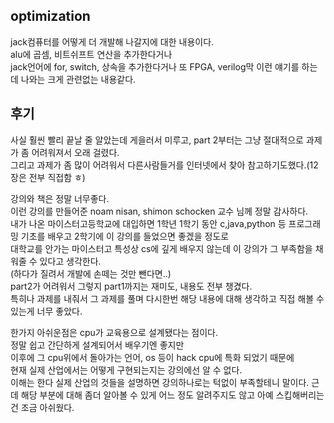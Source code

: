 ## optimization
jack컴퓨터를 어떻게 더 개발해 나갈지에 대한 내용이다.  
alu에 곱셈, 비트쉬프트 연산을 추가한다거나  
jack언어에 for, switch, 상속을 추가한다거나
또 FPGA, verilog막 이런 얘기를 하는데 나와는 크게 관련없는 내용같다.

## 후기
사실 훨씬 빨리 끝날 줄 알았는데 게을러서 미루고, part 2부터는 그냥 절대적으로 과제가 좀 어려워져서 오래 걸렸다.  
그리고 과제가 좀 많이 어려워서 다른사람들거를 인터넷에서 찾아 참고하기도했다.(12장은 전부 직접함 ㅎ)  

강의와 책은 정말 너무좋다.  
이런 강의를 만들어준 noam nisan, shimon schocken 교수 님께 정말 감사하다.  
내가 나온 마이스터고등학교에 대입하면 1학년 1학기 동안 c,java,python 등 프로그래밍 기초를 배우고 2학기에 이 강의를 들었으면 좋겠을 정도로   
대학교를 안가는 마이스터고 특성상 cs에 깊게 배우지 않는데 이 강의가 그 부족함을 채워줄 수 있다고 생각한다.  
(하다가 질려서 개발에 손떼는 것만 뺀다면..)   
part2가 어려워서 그렇지 part1까지는 재미도, 내용도 전부 챙겼다.  
특히나 과제를 내줘서 그 과제를 풀며 다시한번 해당 내용에 대해 생각하고 직접 해볼 수 있는게 너무 좋았다.  

한가지 아쉬운점은 cpu가 교육용으로 설계됐다는 점이다.  
정말 쉽고 간단하게 설계되어서 배우기엔 좋지만  
이후에 그 cpu위에서 돌아가는 언어, os 등이 hack cpu에 특화 되었기 때문에  
현재 실제 산업에서는 어떻게 구현되는지는 강의에선 알 수 없다.  
이해는 한다 실제 산업의 것들을 설명하면 강의하나로는 턱없이 부족할테니 말이다.
근데 해당 부분에 대해 좀더 알아볼 수 있게 어느 정도 알려주지도 않고 아예 스킵해버리는 건 조금 아쉬웠다.  



